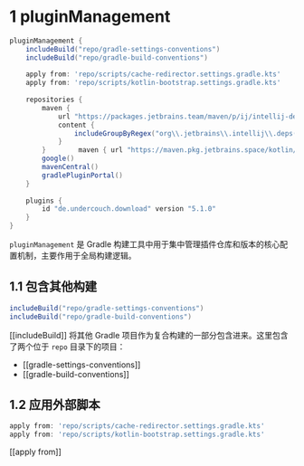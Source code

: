 # 1 pluginManagement

```groovy
pluginManagement {  
    includeBuild("repo/gradle-settings-conventions")  
    includeBuild("repo/gradle-build-conventions")  
  
    apply from: 'repo/scripts/cache-redirector.settings.gradle.kts'  
    apply from: 'repo/scripts/kotlin-bootstrap.settings.gradle.kts'  
  
    repositories {  
        maven {  
            url "https://packages.jetbrains.team/maven/p/ij/intellij-dependencies"  
            content {  
                includeGroupByRegex("org\\.jetbrains\\.intellij\\.deps(\\..+)?")  
            }  
        }        maven { url "https://maven.pkg.jetbrains.space/kotlin/p/kotlin/kotlin-dependencies" }  
        google()  
        mavenCentral()  
        gradlePluginPortal()  
    }  
  
    plugins {  
        id "de.undercouch.download" version "5.1.0"  
    }  
}
```

`pluginManagement` 是 Gradle 构建工具中用于集中管理插件仓库和版本的核心配置机制，主要作用于全局构建逻辑。

## 1.1 包含其他构建

```groovy
includeBuild("repo/gradle-settings-conventions") 
includeBuild("repo/gradle-build-conventions")
```

[[includeBuild]] 将其他 Gradle 项目作为复合构建的一部分包含进来。这里包含了两个位于 `repo` 目录下的项目：

- [[gradle-settings-conventions]]
- [[gradle-build-conventions]]

## 1.2 应用外部脚本

```groovy
apply from: 'repo/scripts/cache-redirector.settings.gradle.kts'  
apply from: 'repo/scripts/kotlin-bootstrap.settings.gradle.kts'
```

[[apply from]]
